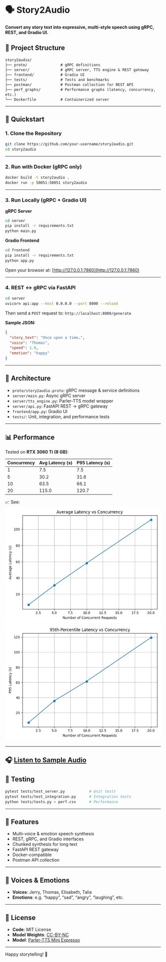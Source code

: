 # 🗣️ Story2Audio

**Convert any story text into expressive, multi-style speech using gRPC, REST, and Gradio UI.**

## 📁 Project Structure

```
story2audio/
├── proto/               # gRPC definitions
├── server/              # gRPC server, TTS engine & REST gateway
├── frontend/            # Gradio UI
├── tests/               # Tests and benchmarks
├── postman/             # Postman collection for REST API
├── perf_graphs/         # Performance graphs (latency, concurrency, etc.)
└── Dockerfile           # Containerized server
```

---

## 🚀 Quickstart

### 1. Clone the Repository

```bash
git clone https://github.com/your-username/story2audio.git
cd story2audio
```

---

### 2. Run with Docker (gRPC only)

```bash
docker build -t story2audio .
docker run -p 50051:50051 story2audio
```

---

### 3. Run Locally (gRPC + Gradio UI)

**gRPC Server**

```bash
cd server
pip install -r requirements.txt
python main.py
```

**Gradio Frontend**

```bash
cd frontend
pip install -r requirements.txt
python app.py
```

Open your browser at: [http://127.0.0.1:7860](http://127.0.0.1:7860)

---

### 4. REST ↔ gRPC via FastAPI

```bash
cd server
uvicorn api:app --host 0.0.0.0 --port 8000 --reload
```

Then send a `POST` request to: `http://localhost:8000/generate`

**Sample JSON:**

```json
{
  "story_text": "Once upon a time…",
  "voice": "Thomas",
  "speed": 1.0,
  "emotion": "happy"
}
```

---

## 🧠 Architecture

- `proto/story2audio.proto`: gRPC message & service definitions
- `server/main.py`: Async gRPC server
- `server/tts_engine.py`: Parler-TTS model wrapper
- `server/api.py`: FastAPI REST → gRPC gateway
- `frontend/app.py`: Gradio UI
- `tests/`: Unit, integration, and performance tests

---

## 📊 Performance

Tested on **RTX 3060 Ti (8 GB)**:

| Concurrency | Avg Latency (s) | P95 Latency (s) |
|-------------|------------------|------------------|
| 1           | 7.5              | 7.5              |
| 5           | 30.2             | 31.6             |
| 10          | 63.5             | 66.1             |
| 20          | 115.0            | 120.7            |

📈 See:  
![Latency Plot](perf_graphs/avg_latency.png)
![Latency Plot](perf_graphs/p95_latency.png)

---
🎧 [Listen to Sample Audio](dummy.wav)
---


## 🔬 Testing

```bash
pytest tests/test_server.py           # Unit tests
pytest tests/test_integration.py      # Integration tests
python tests/tests.py > perf.csv      # Performance
```

---

## 📌 Features

- Multi-voice & emotion speech synthesis
- REST, gRPC, and Gradio interfaces
- Chunked synthesis for long text
- FastAPI REST gateway
- Docker-compatible
- Postman API collection

---

## 🎤 Voices & Emotions

- **Voices**: Jerry, Thomas, Elisabeth, Talia  
- **Emotions**: e.g. “happy”, “sad”, “angry”, “laughing”, etc.

---

## 📄 License

- **Code**: MIT License  
- **Model Weights**: [CC-BY-NC](https://creativecommons.org/licenses/by-nc/4.0/)  
- **Model**: [Parler-TTS Mini Expresso](https://huggingface.co/parler-tts/parler-tts-mini-expresso)

---

Happy storytelling! 🌟
